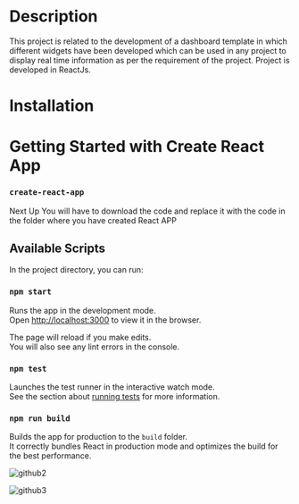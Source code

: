 # Description
This project is related to the development of a dashboard template in which different widgets have been developed which can be used in any project to display real time information as per the requirement of the project.
Project is developed in ReactJs.


# Installation

# Getting Started with Create React App
### `create-react-app`

Next Up
You will have to download the code and replace it with the code in the folder where you have created React APP
## Available Scripts

In the project directory, you can run:

### `npm start`

Runs the app in the development mode.\
Open [http://localhost:3000](http://localhost:3000) to view it in the browser.

The page will reload if you make edits.\
You will also see any lint errors in the console.

### `npm test`

Launches the test runner in the interactive watch mode.\
See the section about [running tests](https://facebook.github.io/create-react-app/docs/running-tests) for more information.

### `npm run build`

Builds the app for production to the `build` folder.\
It correctly bundles React in production mode and optimizes the build for the best performance.



![github2](https://user-images.githubusercontent.com/74362797/121359257-bbc6d680-c94c-11eb-8ff3-4db9c6f4f9c3.JPG)

![github3](https://user-images.githubusercontent.com/74362797/121359248-b8cbe600-c94c-11eb-834c-a8f04dabd367.JPG)
